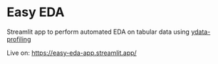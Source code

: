 # Easy EDA

Streamlit app to perform automated EDA on tabular data using [ydata-profiling](https://github.com/ydataai/ydata-profiling)

Live on: https://easy-eda-app.streamlit.app/
